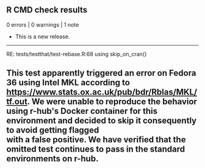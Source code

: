 ## R CMD check results

0 errors | 0 warnings | 1 note

* This is a new release.

--------------------------------------------------------------------------------

RE: tests/testthat/test-rebase.R:68 using skip_on_cran() 

This test apparently triggered an error on Fedora 36 using Intel MKL according 
to https://www.stats.ox.ac.uk/pub/bdr/Rblas/MKL/tf.out. 
We were unable to reproduce the behavior using r-hub's Docker container for this
environment and decided to skip it consequently to avoid getting flagged  
with a false positive. 
We have verified that the omitted test continues to pass in the standard 
environments on r-hub.
--------------------------------------------------------------------------------
